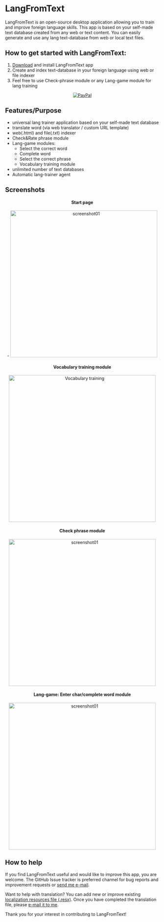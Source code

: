 # LangFromText

LangFromText is an open-source desktop application allowing you to train and improve foreign language skills.
This app is based on your self-made text database created from any web or text content.
You can easily generate and use any lang text-database from web or local text files.

 ## How to get started with LangFromText:

1. <a href="https://github.com/Jpinsoft/LangFromText/releases/download/v1.4.2411.01/LangFromTextSetup-1-4-2411-01.msi">Download</a> and install LangFromText app 	
2. Create and index text-database in your foreign language using web or file indexer
3. Feel free to use Check-phrase module or any Lang-game module for lang training

<p align="center">
  <a href="https://www.paypal.com/cgi-bin/webscr?cmd=_s-xclick&hosted_button_id=9FE78455946SE">
    <img alt="PayPal" src="https://user-images.githubusercontent.com/28184960/201537622-b2c7bdfe-4559-4b9f-a89f-81877bce1323.gif">
  </a>
</p>


## Features/Purpose

- universal lang trainer application based on your self-made text database
- translate word (via web translator / custom URL template)
- web(.html) and file(.txt) indexer
- Check&Rate phrase module
- Lang-game modules:
	- Select the correct word
	- Complete word
	- Select the correct phrase
   	- Vocabulary training module
- unlimited number of text databases
- Automatic lang-trainer agent
 

## Screenshots

<div align="center">

#### Start page
<picture>
- <img alt="screenshot01" width="480" src="https://user-images.githubusercontent.com/28184960/201521134-4bfb614f-4255-4e02-b11f-ccf30ef65625.jpg">
</picture>

#### Vocabulary training module 
<picture>
<img alt="Vocabulary training" width="480" src="https://github.com/Jpinsoft/LangFromText/assets/28184960/81ec5750-da19-4e20-996e-17a600ee4416">
</picture>

#### Check phrase module
<picture>
<img alt="screenshot01" width="480" src="https://user-images.githubusercontent.com/28184960/201521137-931211aa-ee78-4e44-94e7-c79c64bd9eba.jpg">
</picture>

#### Lang-game: Enter char/complete word module
<picture>
<img alt="screenshot01" width="480" src="https://user-images.githubusercontent.com/28184960/201521139-9d583acc-7120-478e-870b-a5bb15788d3e.jpg">
</picture>

</div>


## How to help

If you find LangFromText useful and would like to improve this app, you are welcome.
The GitHub Issue tracker is preferred channel for bug reports and improvement requests or <a href="mailto:support@jpinsoft.net?subject=LangFromText report">send me e-mail</a>.

Want to help with translation?
You can add new or improve existing <a href="https://github.com/Jpinsoft/LangFromText/tree/master/LangFromTextWinApp/Properties">localization resources file (.resx)</a>. 
Once you have completed the translation file, please <a href="mailto:support@jpinsoft.net?subject=LangFromText translation">e-mail it to me</a>. 

Thank you for your interest in contributing to LangFromText! 
